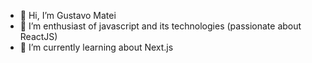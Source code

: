 - 👋 Hi, I’m Gustavo Matei
- 👀 I’m enthusiast of javascript and its technologies (passionate about ReactJS)
- 🌱 I’m currently learning about Next.js
